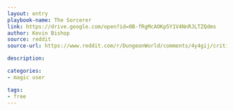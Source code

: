 ```yaml
---
layout: entry
playbook-name: The Sorcerer 
link: https://drive.google.com/open?id=0B-fRgMcAOKp5Y1V4NnRJLTZQdms
author: Kevin Bishop 
source: reddit
source-url: https://www.reddit.com/r/DungeonWorld/comments/4y4gij/critique_my_sorcerer_hack_of_jacob_randolphs_mage/

description:  

categories:
- magic user

tags:
- free
---
```

